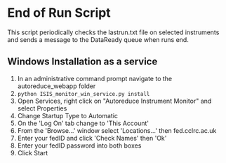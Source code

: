 End of Run Script
==========

This script periodically checks the lastrun.txt file on selected instruments and sends a message to the DataReady queue when runs end.

## Windows Installation as a service

1. In an administrative command prompt navigate to the autoreduce_webapp folder
2. `python ISIS_monitor_win_service.py install`
3. Open Services, right click on "Autoreduce Instrument Monitor" and select Properties
4. Change Startup Type to Automatic
5. On the 'Log On' tab change to 'This Account'
6. From the 'Browse...' window select 'Locations...' then fed.cclrc.ac.uk
7. Enter your fedID and click 'Check Names' then 'Ok'
8. Enter your fedID password into both boxes
9. Click Start



